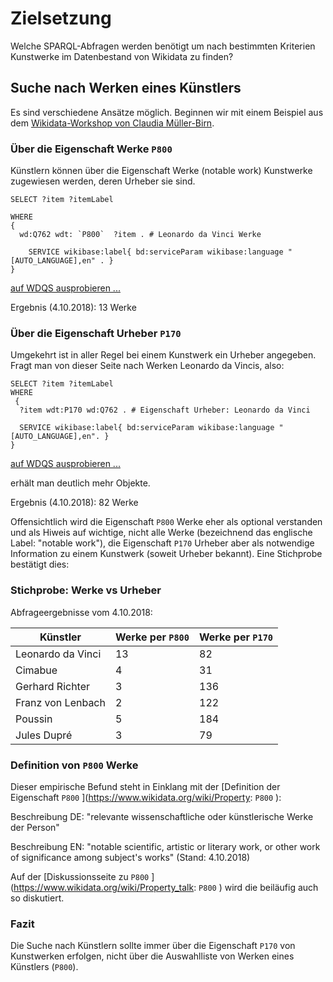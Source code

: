 # Zielsetzung

Welche SPARQL-Abfragen werden benötigt um nach bestimmten Kriterien Kunstwerke im Datenbestand von Wikidata zu finden?

## Suche nach Werken eines Künstlers

Es sind verschiedene Ansätze möglich. Beginnen wir mit einem Beispiel aus dem [Wikidata-Workshop von Claudia Müller-Birn](https://github.com/clmb/wikidata_workshop/tree/master/SPARQL1_Statements).

### Über die Eigenschaft Werke `P800`

Künstlern können über die Eigenschaft Werke (notable work) Kunstwerke zugewiesen werden, deren Urheber sie sind.

```sparql
SELECT ?item ?itemLabel

WHERE
{
  wd:Q762 wdt: `P800`  ?item . # Leonardo da Vinci Werke

    SERVICE wikibase:label{ bd:serviceParam wikibase:language "[AUTO_LANGUAGE],en" . }
}
```
[auf WDQS ausprobieren ...](https://query.wikidata.org/#%23Suche%20alle%20Gem%C3%A4lde%20eines%20K%C3%BCnstlers%0A%0ASELECT%20%3Fitem%20%3FitemLabel%0AWHERE%20%0A%7B%0A%20%20wd%3AQ762%20wdt%3AP800%20%3Fitem%20.%20%23%20Leonardo%20da%20Vinci%20Werke%0A%20%20%0A%20%20%20%20SERVICE%20wikibase%3Alabel%7B%20bd%3AserviceParam%20wikibase%3Alanguage%20%22%5BAUTO_LANGUAGE%5D%2Cen%22%20.%20%7D%0A%0A%7D)

Ergebnis (4.10.2018): 13 Werke

### Über die Eigenschaft Urheber `P170`

Umgekehrt ist in aller Regel bei einem Kunstwerk ein Urheber angegeben. Fragt man von dieser Seite nach Werken Leonardo da Vincis, also:

```sparql
SELECT ?item ?itemLabel
WHERE
 {
  ?item wdt:P170 wd:Q762 . # Eigenschaft Urheber: Leonardo da Vinci

  SERVICE wikibase:label{ bd:serviceParam wikibase:language "[AUTO_LANGUAGE],en". }
}
```
[auf WDQS ausprobieren ...](https://query.wikidata.org/#%23%20Suche%20nach%20Gem%C3%A4lden%20Leonardo%20da%20Vincis%2C%20per%20Urheber%0A%0ASELECT%20%3Fitem%20%3FitemLabel%20%0AWHERE%0A%20%7B%0A%20%20%3Fitem%20wdt%3AP170%20wd%3AQ762%20.%20%23%20Eigenschaft%20Urheber%3A%20Leonardo%20da%20Vinci%0A%20%20%20%0A%20%20SERVICE%20wikibase%3Alabel%7B%20bd%3AserviceParam%20wikibase%3Alanguage%20%22%5BAUTO_LANGUAGE%5D%2Cen%22.%20%7D%0A%7D)

erhält man deutlich mehr Objekte.

Ergebnis (4.10.2018): 82 Werke

Offensichtlich wird die Eigenschaft `P800` Werke eher als optional verstanden und als Hiweis auf wichtige, nicht alle Werke (bezeichnend das englische Label: "notable work"), die Eigenschaft `P170` Urheber aber als notwendige Information zu einem Kunstwerk (soweit Urheber bekannt). Eine Stichprobe bestätigt dies:

### Stichprobe: Werke vs Urheber

Abfrageergebnisse vom 4.10.2018:

Künstler | Werke per `P800` | Werke per `P170`
-------- | -------- | --------
Leonardo da Vinci | 13 | 82
Cimabue | 4 | 31
Gerhard Richter | 3 | 136
Franz von Lenbach | 2 | 122
Poussin | 5 | 184
Jules Dupré | 3 | 79

### Definition von `P800` Werke

Dieser empirische Befund steht in Einklang mit der [Definition der Eigenschaft  `P800` ](https://www.wikidata.org/wiki/Property: `P800` ):

Beschreibung DE: "relevante wissenschaftliche oder künstlerische Werke der Person"

Beschreibung EN: "notable scientific, artistic or literary work, or other work of significance among subject's works"
(Stand: 4.10.2018)

Auf der [Diskussionsseite zu  `P800` ](https://www.wikidata.org/wiki/Property_talk: `P800` ) wird die beiläufig auch so diskutiert.

### Fazit

Die Suche nach Künstlern sollte immer über die Eigenschaft `P170` von Kunstwerken erfolgen, nicht über die Auswahlliste von Werken eines Künstlers (`P800`).
